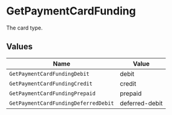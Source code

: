 # GetPaymentCardFunding

The card type.


## Values

| Name                                 | Value                                |
| ------------------------------------ | ------------------------------------ |
| `GetPaymentCardFundingDebit`         | debit                                |
| `GetPaymentCardFundingCredit`        | credit                               |
| `GetPaymentCardFundingPrepaid`       | prepaid                              |
| `GetPaymentCardFundingDeferredDebit` | deferred-debit                       |